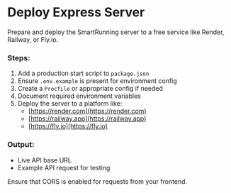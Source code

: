 # Deploy Express Server

Prepare and deploy the SmartRunning server to a free service like Render, Railway, or Fly.io.

### Steps:

1. Add a production start script to `package.json`
2. Ensure `.env.example` is present for environment config
3. Create a `Procfile` or appropriate config if needed
4. Document required environment variables
5. Deploy the server to a platform like:
   - [https://render.com](https://render.com)
   - [https://railway.app](https://railway.app)
   - [https://fly.io](https://fly.io)

### Output:

- Live API base URL
- Example API request for testing

Ensure that CORS is enabled for requests from your frontend.
